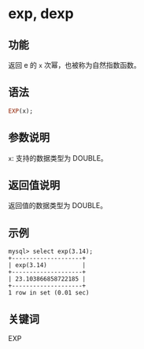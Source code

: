 # exp, dexp

## 功能

返回 e 的 `x` 次幂，也被称为自然指数函数。

## 语法

```Haskell
EXP(x);
```

## 参数说明

`x`: 支持的数据类型为 DOUBLE。

## 返回值说明

返回值的数据类型为 DOUBLE。

## 示例

```Plain Text
mysql> select exp(3.14);
+--------------------+
| exp(3.14)          |
+--------------------+
| 23.103866858722185 |
+--------------------+
1 row in set (0.01 sec)
```

## 关键词

EXP
